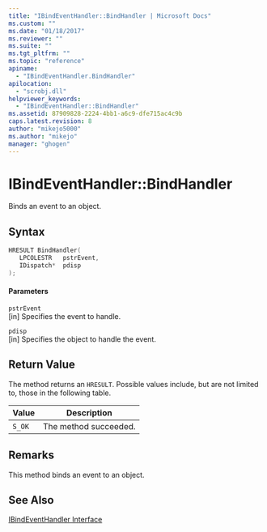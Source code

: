 ```yaml
---
title: "IBindEventHandler::BindHandler | Microsoft Docs"
ms.custom: ""
ms.date: "01/18/2017"
ms.reviewer: ""
ms.suite: ""
ms.tgt_pltfrm: ""
ms.topic: "reference"
apiname: 
  - "IBindEventHandler.BindHandler"
apilocation: 
  - "scrobj.dll"
helpviewer_keywords: 
  - "IBindEventHandler::BindHandler"
ms.assetid: 87909828-2224-4bb1-a6c9-dfe715ac4c9b
caps.latest.revision: 8
author: "mikejo5000"
ms.author: "mikejo"
manager: "ghogen"
---
```

# IBindEventHandler::BindHandler
Binds an event to an object.  
  
## Syntax  
  
```cpp
HRESULT BindHandler(  
   LPCOLESTR   pstrEvent,  
   IDispatch*  pdisp  
);  
```  
  
#### Parameters  
 `pstrEvent`  
 [in] Specifies the event to handle.  
  
 `pdisp`  
 [in] Specifies the object to handle the event.  
  
## Return Value  
 The method returns an `HRESULT`. Possible values include, but are not limited to, those in the following table.  
  
|Value|Description|  
|-----------|-----------------|  
|`S_OK`|The method succeeded.|  
  
## Remarks  
 This method binds an event to an object.  
  
## See Also  
 [IBindEventHandler Interface](../../winscript/reference/ibindeventhandler-interface.md)